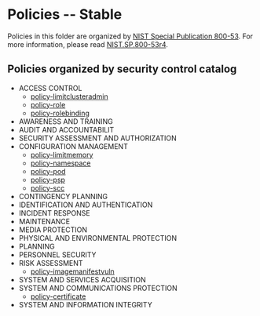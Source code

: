 # Policies -- Stable
Policies in this folder are organized by [NIST Special Publication 800-53](https://nvd.nist.gov/800-53). For more information, please read [NIST.SP.800-53r4](https://nvlpubs.nist.gov/nistpubs/SpecialPublications/NIST.SP.800-53r4.pdf).

## Policies organized by security control catalog

* ACCESS CONTROL
  * [policy-limitclusteradmin](./AC%20Access%20Control/policy-limitclusteradmin.yaml)
  * [policy-role](./AC%20Access%20Control/policy-role.yaml)
  * [policy-rolebinding](./AC%20Access%20Control/policy-rolebinding.yaml)
* AWARENESS AND TRAINING
* AUDIT AND ACCOUNTABILIT
* SECURITY ASSESSMENT AND AUTHORIZATION
* CONFIGURATION MANAGEMENT
  * [policy-limitmemory](./CM%20Configuration%20Management/policy-limitmemory.yaml)
  * [policy-namespace](./CM%20Configuration%20Management/policy-namespace.yaml)
  * [policy-pod](./CM%20Configuration%20Management/policy-pod.yaml)
  * [policy-psp](./CM%20Configuration%20Management/policy-psp.yaml)
  * [policy-scc](./CM%20Configuration%20Management/policy-scc.yaml)
* CONTINGENCY PLANNING
* IDENTIFICATION AND AUTHENTICATION
* INCIDENT RESPONSE
* MAINTENANCE
* MEDIA PROTECTION
* PHYSICAL AND ENVIRONMENTAL PROTECTION
* PLANNING
* PERSONNEL SECURITY
* RISK ASSESSMENT
  * [policy-imagemanifestvuln](./RA%20Risk%20Assessment/policy-imagemanifestvuln.yaml)
* SYSTEM AND SERVICES ACQUISITION
* SYSTEM AND COMMUNICATIONS PROTECTION
  * [policy-certificate](./SC%20System%20and%20Communications%20Protection/policy-certificate.yaml)
* SYSTEM AND INFORMATION INTEGRITY


